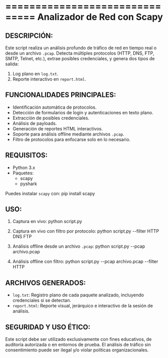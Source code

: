 ===============================
 Analizador de Red con Scapy
===============================

DESCRIPCIÓN:
------------
Este script realiza un análisis profundo de tráfico de red en tiempo real o desde un archivo `.pcap`.
Detecta múltiples protocolos (HTTP, DNS, FTP, SMTP, Telnet, etc.), extrae posibles credenciales, 
y genera dos tipos de salida:

1. Log plano en `log.txt`.
2. Reporte interactivo en `report.html`.

FUNCIONALIDADES PRINCIPALES:
----------------------------
- Identificación automática de protocolos.
- Detección de formularios de login y autenticaciones en texto plano.
- Extracción de posibles credenciales.
- Análisis de payloads.
- Generación de reportes HTML interactivos.
- Soporte para análisis offline mediante archivos `.pcap`.
- Filtro de protocolos para enfocarse solo en lo necesario.

REQUISITOS:
-----------
- Python 3.x
- Paquetes:
  - scapy
  - pyshark 

Puedes instalar `scapy` con:
    pip install scapy

USO:
----
1. Captura en vivo:
    python script.py

2. Captura en vivo con filtro por protocolo:
    python script.py --filter HTTP DNS FTP

3. Análisis offline desde un archivo `.pcap`:
    python script.py --pcap archivo.pcap

4. Análisis offline con filtro:
    python script.py --pcap archivo.pcap --filter HTTP

ARCHIVOS GENERADOS:
-------------------
- `log.txt`: Registro plano de cada paquete analizado, incluyendo credenciales si se detectan.
- `report.html`: Reporte visual, jerárquico e interactivo de la sesión de análisis.

SEGURIDAD Y USO ÉTICO:
----------------------
Este script debe ser utilizado exclusivamente con fines educativos, de auditoría autorizada o en entornos de prueba.
El análisis de tráfico sin consentimiento puede ser ilegal y/o violar políticas organizacionales.
